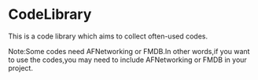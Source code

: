 # CodeLibrary
This is a code library which aims to collect often-used codes.

Note:Some codes need AFNetworking or FMDB.In other words,if you want to use the codes,you may need to include AFNetworking or FMDB in your project.
